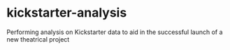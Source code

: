 # kickstarter-analysis
Performing analysis on Kickstarter data to aid in the successful launch of a new theatrical project

